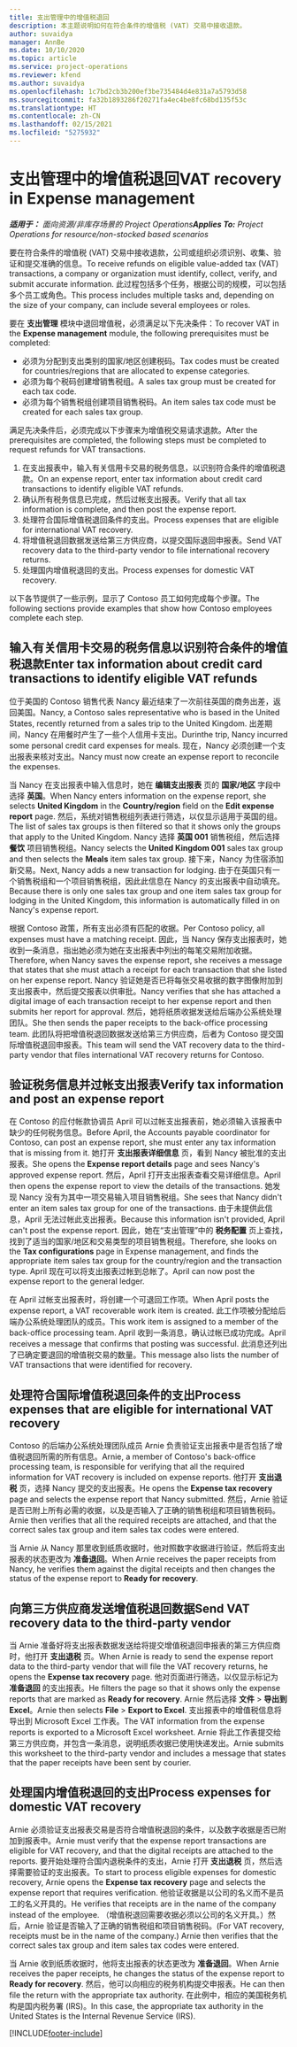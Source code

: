 ```yaml
---
title: 支出管理中的增值税退回
description: 本主题说明如何在符合条件的增值税 (VAT) 交易中接收退款。
author: suvaidya
manager: AnnBe
ms.date: 10/10/2020
ms.topic: article
ms.service: project-operations
ms.reviewer: kfend
ms.author: suvaidya
ms.openlocfilehash: 1c7bd2cb3b200ef3be735484d4e831a7a5793d58
ms.sourcegitcommit: fa32b1893286f20271fa4ec4be8fc68bd135f53c
ms.translationtype: HT
ms.contentlocale: zh-CN
ms.lasthandoff: 02/15/2021
ms.locfileid: "5275932"
---
```

# <a name="vat-recovery-in-expense-management"></a><span data-ttu-id="aedc8-103">支出管理中的增值税退回</span><span class="sxs-lookup"><span data-stu-id="aedc8-103">VAT recovery in Expense management</span></span>

<span data-ttu-id="aedc8-104">_**适用于：** 面向资源/非库存场景的 Project Operations_</span><span class="sxs-lookup"><span data-stu-id="aedc8-104">_**Applies To:** Project Operations for resource/non-stocked based scenarios_</span></span>

<span data-ttu-id="aedc8-105">要在符合条件的增值税 (VAT) 交易中接收退款，公司或组织必须识别、收集、验证和提交准确的信息。</span><span class="sxs-lookup"><span data-stu-id="aedc8-105">To receive refunds on eligible value-added tax (VAT) transactions, a company or organization must identify, collect, verify, and submit accurate information.</span></span> <span data-ttu-id="aedc8-106">此过程包括多个任务，根据公司的规模，可以包括多个员工或角色。</span><span class="sxs-lookup"><span data-stu-id="aedc8-106">This process includes multiple tasks and, depending on the size of your company, can include several employees or roles.</span></span>

<span data-ttu-id="aedc8-107">要在 **支出管理** 模块中退回增值税，必须满足以下先决条件：</span><span class="sxs-lookup"><span data-stu-id="aedc8-107">To recover VAT in the **Expense management** module, the following prerequisites must be completed:</span></span>

- <span data-ttu-id="aedc8-108">必须为分配到支出类别的国家/地区创建税码。</span><span class="sxs-lookup"><span data-stu-id="aedc8-108">Tax codes must be created for countries/regions that are allocated to expense categories.</span></span>
- <span data-ttu-id="aedc8-109">必须为每个税码创建增销售税组。</span><span class="sxs-lookup"><span data-stu-id="aedc8-109">A sales tax group must be created for each tax code.</span></span>
- <span data-ttu-id="aedc8-110">必须为每个销售税组创建项目销售税码。</span><span class="sxs-lookup"><span data-stu-id="aedc8-110">An item sales tax code must be created for each sales tax group.</span></span>

<span data-ttu-id="aedc8-111">满足先决条件后，必须完成以下步骤来为增值税交易请求退款。</span><span class="sxs-lookup"><span data-stu-id="aedc8-111">After the prerequisites are completed, the following steps must be completed to request refunds for VAT transactions.</span></span>

1. <span data-ttu-id="aedc8-112">在支出报表中，输入有关信用卡交易的税务信息，以识别符合条件的增值税退款。</span><span class="sxs-lookup"><span data-stu-id="aedc8-112">On an expense report, enter tax information about credit card transactions to identify eligible VAT refunds.</span></span>
2. <span data-ttu-id="aedc8-113">确认所有税务信息已完成，然后过帐支出报表。</span><span class="sxs-lookup"><span data-stu-id="aedc8-113">Verify that all tax information is complete, and then post the expense report.</span></span>
3. <span data-ttu-id="aedc8-114">处理符合国际增值税退回条件的支出。</span><span class="sxs-lookup"><span data-stu-id="aedc8-114">Process expenses that are eligible for international VAT recovery.</span></span>
4. <span data-ttu-id="aedc8-115">将增值税退回数据发送给第三方供应商，以提交国际退回申报表。</span><span class="sxs-lookup"><span data-stu-id="aedc8-115">Send VAT recovery data to the third-party vendor to file international recovery returns.</span></span>
5. <span data-ttu-id="aedc8-116">处理国内增值税退回的支出。</span><span class="sxs-lookup"><span data-stu-id="aedc8-116">Process expenses for domestic VAT recovery.</span></span>

<span data-ttu-id="aedc8-117">以下各节提供了一些示例，显示了 Contoso 员工如何完成每个步骤。</span><span class="sxs-lookup"><span data-stu-id="aedc8-117">The following sections provide examples that show how Contoso employees complete each step.</span></span>

## <a name="enter-tax-information-about-credit-card-transactions-to-identify-eligible-vat-refunds"></a><span data-ttu-id="aedc8-118">输入有关信用卡交易的税务信息以识别符合条件的增值税退款</span><span class="sxs-lookup"><span data-stu-id="aedc8-118">Enter tax information about credit card transactions to identify eligible VAT refunds</span></span>

<span data-ttu-id="aedc8-119">位于美国的 Contoso 销售代表 Nancy 最近结束了一次前往英国的商务出差，返回美国。</span><span class="sxs-lookup"><span data-stu-id="aedc8-119">Nancy, a Contoso sales representative who is based in the United States, recently returned from a sales trip to the United Kingdom.</span></span> <span data-ttu-id="aedc8-120">出差期间，Nancy 在用餐时产生了一些个人信用卡支出。</span><span class="sxs-lookup"><span data-stu-id="aedc8-120">Durinthe trip, Nancy incurred some personal credit card expenses for meals.</span></span> <span data-ttu-id="aedc8-121">现在，Nancy 必须创建一个支出报表来核对支出。</span><span class="sxs-lookup"><span data-stu-id="aedc8-121">Nancy must now create an expense report to reconcile the expenses.</span></span>

<span data-ttu-id="aedc8-122">当 Nancy 在支出报表中输入信息时，她在 **编辑支出报表** 页的 **国家/地区** 字段中选择 **英国**。</span><span class="sxs-lookup"><span data-stu-id="aedc8-122">When Nancy enters information on the expense report, she selects **United Kingdom** in the **Country/region** field on the **Edit expense report** page.</span></span> <span data-ttu-id="aedc8-123">然后，系统对销售税组列表进行筛选，以仅显示适用于英国的组。</span><span class="sxs-lookup"><span data-stu-id="aedc8-123">The list of sales tax groups is then filtered so that it shows only the groups that apply to the United Kingdom.</span></span> <span data-ttu-id="aedc8-124">Nancy 选择 **英国 001** 销售税组，然后选择 **餐饮** 项目销售税组。</span><span class="sxs-lookup"><span data-stu-id="aedc8-124">Nancy selects the **United Kingdom 001** sales tax group and then selects the **Meals** item sales tax group.</span></span> <span data-ttu-id="aedc8-125">接下来，Nancy 为住宿添加新交易。</span><span class="sxs-lookup"><span data-stu-id="aedc8-125">Next, Nancy adds a new transaction for lodging.</span></span> <span data-ttu-id="aedc8-126">由于在英国只有一个销售税组和一个项目销售税组，因此此信息在 Nancy 的支出报表中自动填充。</span><span class="sxs-lookup"><span data-stu-id="aedc8-126">Because there is only one sales tax group and one item sales tax group for lodging in the United Kingdom, this information is automatically filled in on Nancy's expense report.</span></span>

<span data-ttu-id="aedc8-127">根据 Contoso 政策，所有支出必须有匹配的收据。</span><span class="sxs-lookup"><span data-stu-id="aedc8-127">Per Contoso policy, all expenses must have a matching receipt.</span></span> <span data-ttu-id="aedc8-128">因此，当 Nancy 保存支出报表时，她收到一条消息，指出她必须为她在支出报表中列出的每笔交易附加收据。</span><span class="sxs-lookup"><span data-stu-id="aedc8-128">Therefore, when Nancy saves the expense report, she receives a message that states that she must attach a receipt for each transaction that she listed on her expense report.</span></span> <span data-ttu-id="aedc8-129">Nancy 验证她是否已将每张交易收据的数字图像附加到支出报表中，然后提交报表以供审批。</span><span class="sxs-lookup"><span data-stu-id="aedc8-129">Nancy verifies that she has attached a digital image of each transaction receipt to her expense report and then submits her report for approval.</span></span> <span data-ttu-id="aedc8-130">然后，她将纸质收据发送给后端办公系统处理团队。</span><span class="sxs-lookup"><span data-stu-id="aedc8-130">She then sends the paper receipts to the back-office processing team.</span></span> <span data-ttu-id="aedc8-131">此团队将把增值税退回数据发送给第三方供应商，后者为 Contoso 提交国际增值税退回申报表。</span><span class="sxs-lookup"><span data-stu-id="aedc8-131">This team will send the VAT recovery data to the third-party vendor that files international VAT recovery returns for Contoso.</span></span>

## <a name="verify-tax-information-and-post-an-expense-report"></a><span data-ttu-id="aedc8-132">验证税务信息并过帐支出报表</span><span class="sxs-lookup"><span data-stu-id="aedc8-132">Verify tax information and post an expense report</span></span>

<span data-ttu-id="aedc8-133">在 Contoso 的应付帐款协调员 April 可以过帐支出报表前，她必须输入该报表中缺少的任何税务信息。</span><span class="sxs-lookup"><span data-stu-id="aedc8-133">Before April, the Accounts payable coordinator for Contoso, can post an expense report, she must enter any tax information that is missing from it.</span></span> <span data-ttu-id="aedc8-134">她打开 **支出报表详细信息** 页，看到 Nancy 被批准的支出报表。</span><span class="sxs-lookup"><span data-stu-id="aedc8-134">She opens the **Expense report details** page and sees Nancy's approved expense report.</span></span> <span data-ttu-id="aedc8-135">然后，April 打开支出报表查看交易详细信息。</span><span class="sxs-lookup"><span data-stu-id="aedc8-135">April then opens the expense report to view the details of the transactions.</span></span> <span data-ttu-id="aedc8-136">她发现 Nancy 没有为其中一项交易输入项目销售税组。</span><span class="sxs-lookup"><span data-stu-id="aedc8-136">She sees that Nancy didn't enter an item sales tax group for one of the transactions.</span></span> <span data-ttu-id="aedc8-137">由于未提供此信息，April 无法过帐此支出报表。</span><span class="sxs-lookup"><span data-stu-id="aedc8-137">Because this information isn't provided, April can't post the expense report.</span></span> <span data-ttu-id="aedc8-138">因此，她在“支出管理”中的 **税务配置** 页上查找，找到了适当的国家/地区和交易类型的项目销售税组。</span><span class="sxs-lookup"><span data-stu-id="aedc8-138">Therefore, she looks on the **Tax configurations** page in Expense management, and finds the appropriate item sales tax group for the country/region and the transaction type.</span></span> <span data-ttu-id="aedc8-139">April 现在可以将支出报表过帐到总帐了。</span><span class="sxs-lookup"><span data-stu-id="aedc8-139">April can now post the expense report to the general ledger.</span></span>

<span data-ttu-id="aedc8-140">在 April 过帐支出报表时，将创建一个可退回工作项。</span><span class="sxs-lookup"><span data-stu-id="aedc8-140">When April posts the expense report, a VAT recoverable work item is created.</span></span> <span data-ttu-id="aedc8-141">此工作项被分配给后端办公系统处理团队的成员。</span><span class="sxs-lookup"><span data-stu-id="aedc8-141">This work item is assigned to a member of the back-office processing team.</span></span> <span data-ttu-id="aedc8-142">April 收到一条消息，确认过帐已成功完成。</span><span class="sxs-lookup"><span data-stu-id="aedc8-142">April receives a message that confirms that posting was successful.</span></span> <span data-ttu-id="aedc8-143">此消息还列出了已确定要退回的增值税交易的数量。</span><span class="sxs-lookup"><span data-stu-id="aedc8-143">This message also lists the number of VAT transactions that were identified for recovery.</span></span>

## <a name="process-expenses-that-are-eligible-for-international-vat-recovery"></a><span data-ttu-id="aedc8-144">处理符合国际增值税退回条件的支出</span><span class="sxs-lookup"><span data-stu-id="aedc8-144">Process expenses that are eligible for international VAT recovery</span></span>

<span data-ttu-id="aedc8-145">Contoso 的后端办公系统处理团队成员 Arnie 负责验证支出报表中是否包括了增值税退回所需的所有信息。</span><span class="sxs-lookup"><span data-stu-id="aedc8-145">Arnie, a member of Contoso's back-office processing team, is responsible for verifying that all the required information for VAT recovery is included on expense reports.</span></span> <span data-ttu-id="aedc8-146">他打开 **支出退税** 页，选择 Nancy 提交的支出报表。</span><span class="sxs-lookup"><span data-stu-id="aedc8-146">He opens the **Expense tax recovery** page and selects the expense report that Nancy submitted.</span></span> <span data-ttu-id="aedc8-147">然后，Arnie 验证是否已附上所有必需的收据，以及是否输入了正确的销售税组和项目销售税码。</span><span class="sxs-lookup"><span data-stu-id="aedc8-147">Arnie then verifies that all the required receipts are attached, and that the correct sales tax group and item sales tax codes were entered.</span></span>

<span data-ttu-id="aedc8-148">当 Arnie 从 Nancy 那里收到纸质收据时，他对照数字收据进行验证，然后将支出报表的状态更改为 **准备退回**。</span><span class="sxs-lookup"><span data-stu-id="aedc8-148">When Arnie receives the paper receipts from Nancy, he verifies them against the digital receipts and then changes the status of the expense report to **Ready for recovery**.</span></span>

## <a name="send-vat-recovery-data-to-the-third-party-vendor"></a><span data-ttu-id="aedc8-149">向第三方供应商发送增值税退回数据</span><span class="sxs-lookup"><span data-stu-id="aedc8-149">Send VAT recovery data to the third-party vendor</span></span>

<span data-ttu-id="aedc8-150">当 Arnie 准备好将支出报表数据发送给将提交增值税退回申报表的第三方供应商时，他打开 **支出退税** 页。</span><span class="sxs-lookup"><span data-stu-id="aedc8-150">When Arnie is ready to send the expense report data to the third-party vendor that will file the VAT recovery returns, he opens the **Expense tax recovery** page.</span></span> <span data-ttu-id="aedc8-151">他对页面进行筛选，以仅显示标记为 **准备退回** 的支出报表。</span><span class="sxs-lookup"><span data-stu-id="aedc8-151">He filters the page so that it shows only the expense reports that are marked as **Ready for recovery**.</span></span> <span data-ttu-id="aedc8-152">Arnie 然后选择 **文件** &gt; **导出到 Excel**。</span><span class="sxs-lookup"><span data-stu-id="aedc8-152">Arnie then selects **File** &gt; **Export to Excel**.</span></span> <span data-ttu-id="aedc8-153">支出报表中的增值税信息将导出到 Microsoft Excel 工作表。</span><span class="sxs-lookup"><span data-stu-id="aedc8-153">The VAT information from the expense reports is exported to a Microsoft Excel worksheet.</span></span> <span data-ttu-id="aedc8-154">Arnie 将此工作表提交给第三方供应商，并包含一条消息，说明纸质收据已使用快递发出。</span><span class="sxs-lookup"><span data-stu-id="aedc8-154">Arnie submits this worksheet to the third-party vendor and includes a message that states that the paper receipts have been sent by courier.</span></span>

## <a name="process-expenses-for-domestic-vat-recovery"></a><span data-ttu-id="aedc8-155">处理国内增值税退回的支出</span><span class="sxs-lookup"><span data-stu-id="aedc8-155">Process expenses for domestic VAT recovery</span></span>

<span data-ttu-id="aedc8-156">Arnie 必须验证支出报表交易是否符合增值税退回的条件，以及数字收据是否已附加到报表中。</span><span class="sxs-lookup"><span data-stu-id="aedc8-156">Arnie must verify that the expense report transactions are eligible for VAT recovery, and that the digital receipts are attached to the reports.</span></span> <span data-ttu-id="aedc8-157">要开始处理符合国内退税条件的支出，Arnie 打开 **支出退税** 页，然后选择需要验证的支出报表。</span><span class="sxs-lookup"><span data-stu-id="aedc8-157">To start to process eligible expenses for domestic recovery, Arnie opens the **Expense tax recovery** page and selects the expense report that requires verification.</span></span> <span data-ttu-id="aedc8-158">他验证收据是以公司的名义而不是员工的名义开具的。</span><span class="sxs-lookup"><span data-stu-id="aedc8-158">He verifies that receipts are in the name of the company instead of the employee.</span></span> <span data-ttu-id="aedc8-159">（增值税退回需要收据必须以公司的名义开具。）然后，Arnie 验证是否输入了正确的销售税组和项目销售税码。</span><span class="sxs-lookup"><span data-stu-id="aedc8-159">(For VAT recovery, receipts must be in the name of the company.) Arnie then verifies that the correct sales tax group and item sales tax codes were entered.</span></span>

<span data-ttu-id="aedc8-160">当 Arnie 收到纸质收据时，他将支出报表的状态更改为 **准备退回**。</span><span class="sxs-lookup"><span data-stu-id="aedc8-160">When Arnie receives the paper receipts, he changes the status of the expense report to **Ready for recovery**.</span></span> <span data-ttu-id="aedc8-161">然后，他可以向相应的税务机构提交申报表。</span><span class="sxs-lookup"><span data-stu-id="aedc8-161">He can then file the return with the appropriate tax authority.</span></span> <span data-ttu-id="aedc8-162">在此例中，相应的美国税务机构是国内税务署 (IRS)。</span><span class="sxs-lookup"><span data-stu-id="aedc8-162">In this case, the appropriate tax authority in the United States is the Internal Revenue Service (IRS).</span></span>


[!INCLUDE[footer-include](../includes/footer-banner.md)]